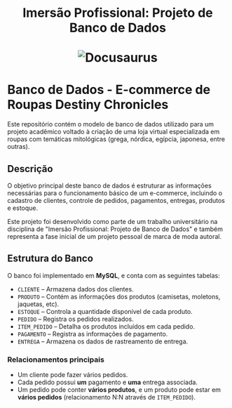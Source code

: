 <div align="center">
  <h1 align="center">
     Imersão Profissional: Projeto de Banco de Dados
    <br />
    <br />
      <img src="https://docusaurus.io/img/slash-introducing.svg" alt="Docusaurus">
  </h1>
</div>


# Banco de Dados - E-commerce de Roupas Destiny Chronicles

Este repositório contém o modelo de banco de dados utilizado para um projeto acadêmico voltado à criação de uma loja virtual especializada em roupas com temáticas mitológicas (grega, nórdica, egípcia, japonesa, entre outras).

## Descrição

O objetivo principal deste banco de dados é estruturar as informações necessárias para o funcionamento básico de um e-commerce, incluindo o cadastro de clientes, controle de pedidos, pagamentos, entregas, produtos e estoque.

Este projeto foi desenvolvido como parte de um trabalho universitário na disciplina de "Imersão Profissional: Projeto de Banco de Dados" e também representa a fase inicial de um projeto pessoal de marca de moda autoral.

##  Estrutura do Banco

O banco foi implementado em **MySQL**, e conta com as seguintes tabelas:

- `CLIENTE` – Armazena dados dos clientes.
- `PRODUTO` – Contém as informações dos produtos (camisetas, moletons, jaquetas, etc).
- `ESTOQUE` – Controla a quantidade disponível de cada produto.
- `PEDIDO` – Registra os pedidos realizados.
- `ITEM_PEDIDO` – Detalha os produtos incluídos em cada pedido.
- `PAGAMENTO` – Registra as informações de pagamento.
- `ENTREGA` – Armazena os dados de rastreamento de entrega.

###  Relacionamentos principais

- Um cliente pode fazer vários pedidos.
- Cada pedido possui **um** pagamento e **uma** entrega associada.
- Um pedido pode conter **vários produtos**, e um produto pode estar em **vários pedidos** (relacionamento N:N através de `ITEM_PEDIDO`).
